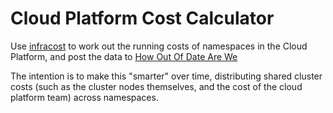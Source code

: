 # Cloud Platform Cost Calculator

Use [infracost] to work out the running costs of namespaces in the Cloud
Platform, and post the data to [How Out Of Date Are We][hoodaw]

The intention is to make this "smarter" over time, distributing shared cluster
costs (such as the cluster nodes themselves, and the cost of the cloud platform
team) across namespaces.

[infracost]: https://infracost.io
[hoodaw]: https://how-out-of-date-are-we.apps.live-1.cloud-platform.service.justice.gov.uk
